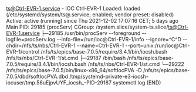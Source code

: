 ts@Ctrl-EVR-1.service - IOC Ctrl-EVR-1
   Loaded: loaded (/etc/systemd/system/ts@.service; enabled; vendor preset: disabled)
   Active: active (running) since Thu 2021-12-02 17:07:16 CET; 5 days ago
 Main PID: 29185 (procServ)
   CGroup: /system.slice/system-ts.slice/ts@Ctrl-EVR-1.service
           ├─29185 /usr/bin/procServ --foreground --logfile=procServ.log --info-file=/run/ioc@Ctrl-EVR-1/info --ignore=^C^D --chdir=/nfs/ts/nbs/Ctrl-EVR-1 --name=Ctrl-EVR-1 --port=unix:/run/ioc@Ctrl-EVR-1/control /nfs/ts/epics/base-7.0.5/require/3.4.1/bin/iocsh.bash /nfs/ts/nbs/Ctrl-EVR-1/st.cmd
           ├─29187 /bin/bash /nfs/ts/epics/base-7.0.5/require/3.4.1/bin/iocsh.bash /nfs/ts/nbs/Ctrl-EVR-1/st.cmd
           └─29222 /nfs/ts/epics/base-7.0.5/bin/linux-x86_64/softIocPVA -D /nfs/ts/epics/base-7.0.5/dbd/softIocPVA.dbd /tmp/systemd-private-e3-iocsh-iocuser/tmp.56uEjpvUYF_iocsh_-PID-29187
systemctl.log (END)

